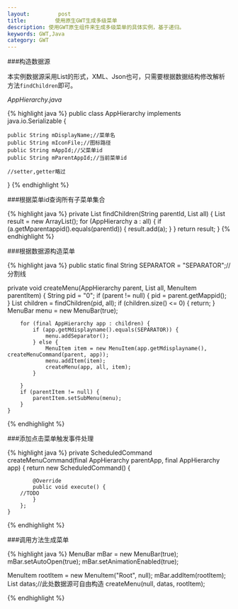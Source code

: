 ```yaml
---
layout:         post
title:         使用原生GWT生成多级菜单
description: 使用GWT原生组件来生成多级菜单的具体实例，基于递归。
keywords: GWT,Java
category: GWT
---
```


###构造数据源

本实例数据源采用List<AppHierarchy>的形式，XML、Json也可，只需要根据数据结构修改解析方法`findChildren`即可。

*AppHierarchy.java*

{% highlight java %}
public class AppHierarchy implements java.io.Serializable {

	public String mDisplayName;//菜单名
	public String mIconFile;//图标路径
	public String mAppId;//父菜单id
	public String mParentAppId;//当前菜单id
	
	//setter,getter略过
	
}
{% endhighlight %}


###根据菜单id查询所有子菜单集合

{% highlight java %}
private List<AppHierarchy> findChildren(String parentId, List<AppHierarchy> all) {
		List<AppHierarchy> result = new ArrayList<AppHierarchy>();
		for (AppHierarchy a : all) {
			if (a.getMparentappid().equals(parentId)) {
				result.add(a);
			}
		}
		return result;
}
{% endhighlight %}

###根据数据源构造菜单

{% highlight java %}
public static final String SEPARATOR = "SEPARATOR";//分割线

private void createMenu(AppHierarchy parent, List<AppHierarchy> all, MenuItem parentItem) {
		String pid = "0";
		if (parent != null) {
			pid = parent.getMappid();
		}
		List<AppHierarchy> children = findChildren(pid, all);
		if (children.size() <= 0) {
			return;
		}
		MenuBar menu = new MenuBar(true);

		for (final AppHierarchy app : children) {
			if (app.getMdisplayname().equals(SEPARATOR)) {
				menu.addSeparator();
			} else {
				MenuItem item = new MenuItem(app.getMdisplayname(), createMenuCommand(parent, app));
				menu.addItem(item);
				createMenu(app, all, item);
			}

		}
		if (parentItem != null) {
			parentItem.setSubMenu(menu);
		}
	}
	
{% endhighlight %}

###添加点击菜单触发事件处理

{% highlight java %}
private ScheduledCommand createMenuCommand(final AppHierarchy parentApp, final AppHierarchy app) {
		return new ScheduledCommand() {

			@Override
			public void execute() {
        //TODO
			}
		};
	}
{% endhighlight %}

###调用方法生成菜单

{% highlight java %}
MenuBar mBar = new MenuBar(true);
mBar.setAutoOpen(true);
mBar.setAnimationEnabled(true);

MenuItem rootItem = new MenuItem("Root", null);
mBar.addItem(rootItem);
List<AppHierarchy> datas;//此处数据源可自由构造
createMenu(null, datas, rootItem);

{% endhighlight %}

